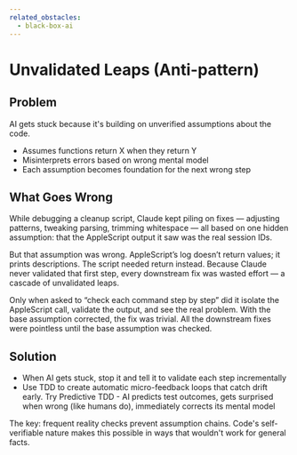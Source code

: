 ```yaml
---
related_obstacles:
  - black-box-ai
---
```


# Unvalidated Leaps (Anti-pattern)

## Problem
AI gets stuck because it's building on unverified assumptions about the code.
- Assumes functions return X when they return Y
- Misinterprets errors based on wrong mental model
- Each assumption becomes foundation for the next wrong step

## What Goes Wrong
While debugging a cleanup script, Claude kept piling on fixes — adjusting patterns, tweaking parsing, trimming whitespace — all based on one hidden assumption: that the AppleScript output it saw was the real session IDs.

But that assumption was wrong. AppleScript’s log doesn’t return values; it prints descriptions. The script needed return instead. Because Claude never validated that first step, every downstream fix was wasted effort — a cascade of unvalidated leaps.

Only when asked to “check each command step by step” did it isolate the AppleScript call, validate the output, and see the real problem. With the base assumption corrected, the fix was trivial. All the downstream fixes were pointless until the base assumption was checked.

## Solution
- When AI gets stuck, stop it and tell it to validate each step incrementally
- Use TDD to create automatic micro-feedback loops that catch drift early. Try Predictive TDD - AI predicts test outcomes, gets surprised when wrong (like humans do), immediately corrects its mental model

The key: frequent reality checks prevent assumption chains. Code's self-verifiable nature makes this possible in ways that wouldn't work for general facts.